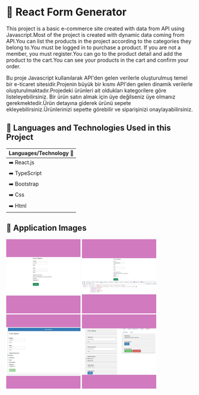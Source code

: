 # :pushpin: React Form Generator

This project is a basic e-commerce site created with data from API using Javascript.Most of the project is created with dynamic data coming from API.You can list the products in the project according to the categories they belong to.You must be logged in to purchase a product. If you are not a member, you must register.You can go to the product detail and add the product to the cart.You can see your products in the cart and confirm your order.

Bu proje Javascript kullanılarak API'den gelen verilerle oluşturulmuş temel bir e-ticaret sitesidir.Projenin büyük bir kısmı API'den gelen dinamik verilerle oluşturulmaktadır.Projedeki ürünleri ait oldukları kategorilere göre listeleyebilirsiniz. Bir ürün satın almak için üye değilseniz üye olmanız gerekmektedir.Ürün detayına giderek ürünü sepete ekleyebilirsiniz.Ürünlerinizi sepette görebilir ve siparişinizi onaylayabilirsiniz.

## :pushpin: Languages and Technologies Used in this Project


| Languages/Technology  :mag_right:    | 
| --------- |
| :arrow_right: React.js   |
|:arrow_right: TypeScript     | 
|:arrow_right: Bootstrap     | 
|:arrow_right: Css     | 
|:arrow_right: Html     | 

## :pushpin: Application Images

<p>
<a href="https://github.com/melikedursunn/React_Form_Generator/blob/main/img/1.jpg" target="_blank">
<img src="https://github.com/melikedursunn/React_Form_Generator/blob/main/img/1.jpg" width="200" style="max-width:100%;"></a>
  
<a href="https://github.com/melikedursunn/React_Form_Generator/blob/main/img/2.jpg" target="_blank">
<img src="https://github.com/melikedursunn/React_Form_Generator/blob/main/img/2.jpg" width="200" style="max-width:100%;"></a>
  
<a href="https://github.com/melikedursunn/React_Form_Generator/blob/main/img/3.jpg" target="_blank">
<img src="https://github.com/melikedursunn/React_Form_Generator/blob/main/img/3.jpg" width="200" style="max-width:100%;"></a>
  
<a href="https://github.com/melikedursunn/React_Form_Generator/blob/main/img/4.jpg" target="_blank">
<img src="https://github.com/melikedursunn/React_Form_Generator/blob/main/img/4.jpg" width="200" style="max-width:100%;"></a>
</p>

